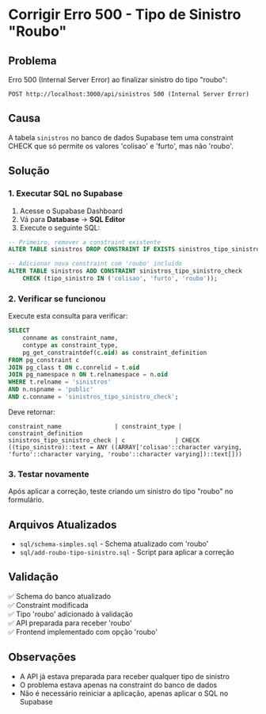 # Corrigir Erro 500 - Tipo de Sinistro "Roubo"

## Problema

Erro 500 (Internal Server Error) ao finalizar sinistro do tipo "roubo":
```
POST http://localhost:3000/api/sinistros 500 (Internal Server Error)
```

## Causa

A tabela `sinistros` no banco de dados Supabase tem uma constraint CHECK que só permite os valores 'colisao' e 'furto', mas não 'roubo'.

## Solução

### 1. Executar SQL no Supabase

1. Acesse o Supabase Dashboard
2. Vá para **Database** → **SQL Editor**
3. Execute o seguinte SQL:

```sql
-- Primeiro, remover a constraint existente
ALTER TABLE sinistros DROP CONSTRAINT IF EXISTS sinistros_tipo_sinistro_check;

-- Adicionar nova constraint com 'roubo' incluído
ALTER TABLE sinistros ADD CONSTRAINT sinistros_tipo_sinistro_check 
    CHECK (tipo_sinistro IN ('colisao', 'furto', 'roubo'));
```

### 2. Verificar se funcionou

Execute esta consulta para verificar:
```sql
SELECT 
    conname as constraint_name,
    contype as constraint_type,
    pg_get_constraintdef(c.oid) as constraint_definition
FROM pg_constraint c
JOIN pg_class t ON c.conrelid = t.oid
JOIN pg_namespace n ON t.relnamespace = n.oid
WHERE t.relname = 'sinistros' 
AND n.nspname = 'public'
AND c.conname = 'sinistros_tipo_sinistro_check';
```

Deve retornar:
```
constraint_name               | constraint_type | constraint_definition
sinistros_tipo_sinistro_check | c              | CHECK ((tipo_sinistro)::text = ANY ((ARRAY['colisao'::character varying, 'furto'::character varying, 'roubo'::character varying])::text[]))
```

### 3. Testar novamente

Após aplicar a correção, teste criando um sinistro do tipo "roubo" no formulário.

## Arquivos Atualizados

- `sql/schema-simples.sql` - Schema atualizado com 'roubo'
- `sql/add-roubo-tipo-sinistro.sql` - Script para aplicar a correção

## Validação

✅ Schema do banco atualizado  
✅ Constraint modificada  
✅ Tipo 'roubo' adicionado à validação  
✅ API preparada para receber 'roubo'  
✅ Frontend implementado com opção 'roubo'  

## Observações

- A API já estava preparada para receber qualquer tipo de sinistro
- O problema estava apenas na constraint do banco de dados
- Não é necessário reiniciar a aplicação, apenas aplicar o SQL no Supabase 